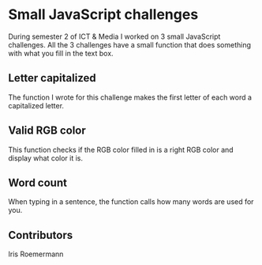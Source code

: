 # Small JavaScript challenges

During semester 2 of ICT & Media I worked on 3 small JavaScript challenges. All the 3 challenges have a small function that does something with what you fill in the text box.

## Letter capitalized

The function I wrote for this challenge makes the first letter of each word a capitalized letter.

## Valid RGB color

This function checks if the RGB color filled in is a right RGB color and display what color it is.

## Word count

When typing in a sentence, the function calls how many words are used for you.

## Contributors

Iris Roemermann

